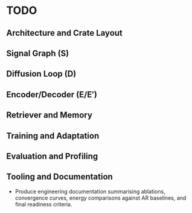 # TODO

## Architecture and Crate Layout

## Signal Graph (S)

## Diffusion Loop (D)

## Encoder/Decoder (E/E′)

## Retriever and Memory

## Training and Adaptation

## Evaluation and Profiling

## Tooling and Documentation
- Produce engineering documentation summarising ablations, convergence curves, energy comparisons against AR baselines, and final readiness criteria.
